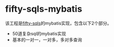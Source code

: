 # fifty-sqls-mybatis

该工程是[fifty-sqls](https://github.com/flysall/daily-code/tree/master/sql/fifty-sqls)的mybatis实现，包含以下2个部分。

- 50道复杂sql的mybatis实现
- 基本的一对一，一对多，多对多查询